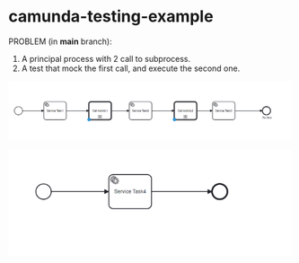 # camunda-testing-example

PROBLEM (in **main** branch):
1. A principal process with 2 call to subprocess.
2. A test that mock the first call, and execute the second one.  

![Camunda principal process](model-principal.png)

![Camunda second sub-process](model-subprocess2.png)
